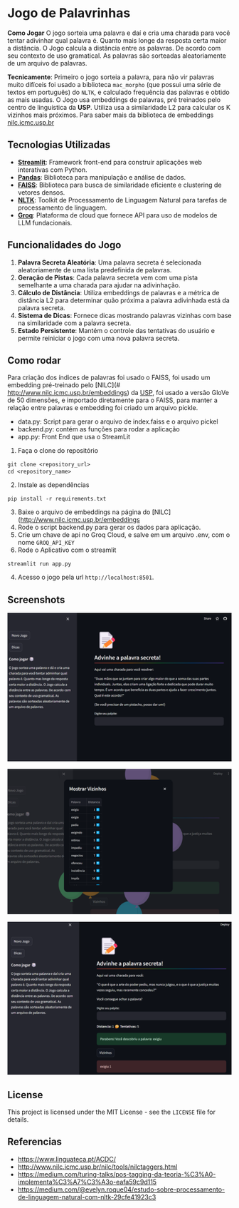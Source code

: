 # Jogo de Palavrinhas #


**Como Jogar**
O jogo sorteia uma palavra e daí e cria uma charada para você tentar adivinhar qual palavra é. Quanto mais longe da resposta certa maior a distância. O Jogo calcula a distância entre as palavras. De acordo com seu contexto de uso gramatical. As palavras são sorteadas aleatoriamente de um arquivo de palavras.

**Tecnicamente**:
Primeiro o jogo sorteia a palavra, para não vir palavras muito difíceis foi usado a biblioteca
`mac_morpho` (que possui uma série de textos em português) do `NLTK`, e calculado frequência das palavras e obtido as mais usadas.
O Jogo usa embeddings de palavras, pré treinados pelo centro de linguística da **USP**.
Utiliza usa a similaridade L2 para calcular os K vizinhos mais próximos.
Para saber mais da biblioteca de embeddings [nilc.icmc.usp.br](http://www.nilc.icmc.usp.br/embeddings/)

## Tecnologias Utilizadas

- [**Streamlit**](https://streamlit.io/): Framework front-end para construir aplicações web interativas com Python.
- [**Pandas**](https://pandas.pydata.org/): Biblioteca para manipulação e análise de dados.
- [**FAISS**](https://github.com/facebookresearch/faiss): Biblioteca para busca de similaridade eficiente e clustering de vetores densos.
- [**NLTK**](https://www.nltk.org/): Toolkit de Processamento de Linguagem Natural para tarefas de processamento de linguagem.
- [**Groq**](https://groq.com/): Plataforma de cloud que fornece API para uso de modelos de LLM fundacionais.

## Funcionalidades do Jogo ##
 
1. **Palavra Secreta Aleatória**: Uma palavra secreta é selecionada aleatoriamente de uma lista predefinida de palavras.
2. **Geração de Pistas**: Cada palavra secreta vem com uma pista semelhante a uma charada para ajudar na adivinhação.
3. **Cálculo de Distância**: Utiliza embeddings de palavras e a métrica de distância L2 para determinar quão próxima a palavra adivinhada está da palavra secreta.
4. **Sistema de Dicas**: Fornece dicas mostrando palavras vizinhas com base na similaridade com a palavra secreta.
5. **Estado Persistente**: Mantém o controle das tentativas do usuário e permite reiniciar o jogo com uma nova palavra secreta.

## Como rodar ##

Para criação dos índices de palavras foi usado o FAISS, foi usado um embedding pré-treinado pelo [NILC](# http://www.nilc.icmc.usp.br/embeddings) da [USP](https://www5.usp.br/), foi usado a versão GloVe de 50 dimensões, e importado diretamente para o FAISS, para manter a relação entre palavras e embedding foi criado um arquivo pickle.

- data.py: Script para gerar o arquivo de index.faiss e o arquivo pickel
- backend.py: contém as funções para rodar a aplicação
- app.py: Front End que usa o StreamLit

1. Faça o clone do repositório

```
git clone <repository_url>
cd <repository_name>
```

2. Instale as dependências

```
pip install -r requirements.txt
```

3. Baixe o arquivo de embeddings na página do [NILC](http://www.nilc.icmc.usp.br/embeddings
4. Rode o script backend.py para gerar os dados para aplicação.
5. Crie um chave de api no Groq Cloud, e salve em um arquivo .env, com o nome `GROQ_API_KEY`
6. Rode o Aplicativo com o streamlit

```
streamlit run app.py
```

4. Acesso o jogo pela url `http://localhost:8501`.

## Screenshots

![Home page](images/homepage.png)

![Vizinhos](images/vizinhos.png)

![Virtoria](images/vitoria.png)

## License

This project is licensed under the MIT License - see the `LICENSE` file for details.

## Referencias


- https://www.linguateca.pt/ACDC/
- http://www.nilc.icmc.usp.br/nilc/tools/nilctaggers.html
- https://medium.com/turing-talks/pos-tagging-da-teoria-%C3%A0-implementa%C3%A7%C3%A3o-eafa59c9d115
- https://medium.com/@evelyn.roque04/estudo-sobre-processamento-de-linguagem-natural-com-nltk-29cfe41923c3
